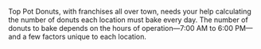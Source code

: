 Top Pot Donuts, with franchises all over town, needs your help calculating the number of donuts each location must bake every day. The number of donuts to bake depends on the hours of operation—7:00 AM to 6:00 PM—and a few factors unique to each location.
